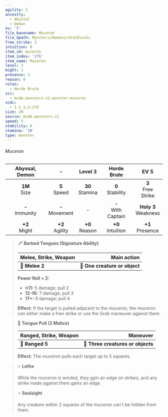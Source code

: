 ```yaml
---
agility: 2
ancestry:
  - Abyssal
  - Demon
ev: '5'
file_basename: Muceron
file_dpath: Monsters/Demons/Statblocks
free_strike: 3
intuition: 0
item_id: muceron
item_index: '276'
item_name: Muceron
level: 3
might: 2
presence: 1
reason: 0
roles:
  - Horde Brute
scc:
  - mcdm.monsters.v1:monster:muceron
scdc:
  - 1.1.1:2:276
size: 1M
source: mcdm.monsters.v1
speed: 5
stability: 0
stamina: '30'
type: monster
---
```


###### Muceron

|   Abyssal, Demon    |          -          |       Level 3       |       Horde Brute       |           EV 5           |
| :-----------------: | :-----------------: | :-----------------: | :---------------------: | :----------------------: |
|  **1M**<br/> Size   |  **5**<br/> Speed   | **30**<br/> Stamina |  **0**<br/> Stability   |  **3**<br/> Free Strike  |
| **-**<br/> Immunity | **-**<br/> Movement |          -          | **-**<br/> With Captain | **Holy 3**<br/> Weakness |
|  **+2**<br/> Might  | **+2**<br/> Agility | **+0**<br/> Reason  |  **+0**<br/> Intuition  |   **+1**<br/> Presence   |

<!-- -->
> 🗡 **Barbed Tongues (Signature Ability)**
>
> | **Melee, Strike, Weapon** |               **Main action** |
> | ------------------------- | ----------------------------: |
> | **📏 Melee 2**            | **🎯 One creature or object** |
>
> **Power Roll + 2:**
>
> - **≤11:** 5 damage; pull 2
> - **12-16:** 7 damage; pull 3
> - **17+:** 8 damage; pull 4
>
> **Effect:** If the target is pulled adjacent to the muceron, the muceron can either make a free strike or use the Grab maneuver against them.

<!-- -->
> 🏹 **Tongue Pull (2 Malice)**
>
> | **Ranged, Strike, Weapon** |                      **Maneuver** |
> | -------------------------- | --------------------------------: |
> | **📏 Ranged 5**            | **🎯 Three creatures or objects** |
>
> **Effect:** The muceron pulls each target up to 5 squares.

<!-- -->
> ⭐️ **Lethe**
>
> While the muceron is winded, they gain an edge on strikes, and any strike made against them gains an edge.

<!-- -->
> ⭐️ **Soulsight**
>
> Any creature within 2 squares of the muceron can't be hidden from them.
